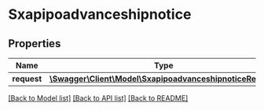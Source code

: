 # Sxapipoadvanceshipnotice

## Properties
Name | Type | Description | Notes
------------ | ------------- | ------------- | -------------
**request** | [**\Swagger\Client\Model\SxapipoadvanceshipnoticeRequest**](SxapipoadvanceshipnoticeRequest.md) |  | [optional] 

[[Back to Model list]](../README.md#documentation-for-models) [[Back to API list]](../README.md#documentation-for-api-endpoints) [[Back to README]](../README.md)


